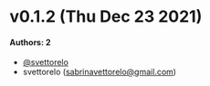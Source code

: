 # v0.1.2 (Thu Dec 23 2021)

#### Authors: 2

- [@svettorelo](https://github.com/svettorelo)
- svettorelo (sabrinavettorelo@gmail.com)
